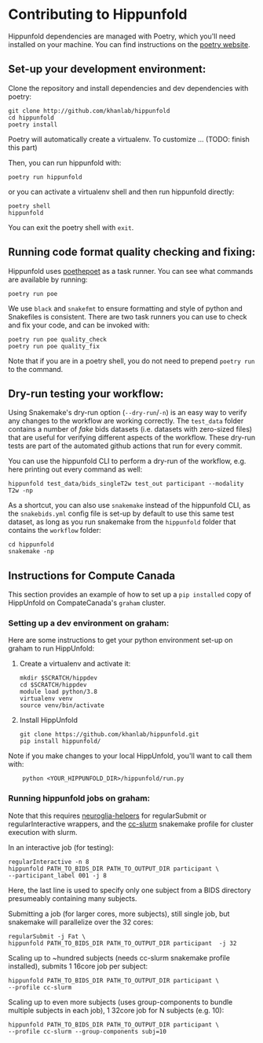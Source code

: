# Contributing to Hippunfold

Hippunfold dependencies are managed with Poetry, which you\'ll need
installed on your machine. You can find instructions on the [poetry
website](https://python-poetry.org/docs/master/#installation).

## Set-up your development environment:

Clone the repository and install dependencies and dev dependencies with
poetry:

    git clone http://github.com/khanlab/hippunfold
    cd hippunfold
    poetry install

Poetry will automatically create a virtualenv. To customize \... (TODO:
finish this part)

Then, you can run hippunfold with:

    poetry run hippunfold

or you can activate a virtualenv shell and then run hippunfold directly:

    poetry shell
    hippunfold

You can exit the poetry shell with `exit`.

## Running code format quality checking and fixing:

Hippunfold uses [poethepoet](https://github.com/nat-n/poethepoet) as a
task runner. You can see what commands are available by running:

    poetry run poe

We use `black` and `snakefmt` to ensure
formatting and style of python and Snakefiles is consistent. There are
two task runners you can use to check and fix your code, and can be
invoked with:

    poetry run poe quality_check
    poetry run poe quality_fix

Note that if you are in a poetry shell, you do not need to prepend
`poetry run` to the command.

## Dry-run testing your workflow:

Using Snakemake\'s dry-run option (`--dry-run`/`-n`) is an easy way to verify any
changes to the workflow are working correctly. The `test_data` folder contains a 
number of *fake* bids datasets (i.e. datasets with zero-sized files) that are useful
for verifying different aspects of the workflow. These dry-run tests are
part of the automated github actions that run for every commit.

You can use the hippunfold CLI to perform a dry-run of the workflow,
e.g. here printing out every command as well:

    hippunfold test_data/bids_singleT2w test_out participant --modality T2w -np

As a shortcut, you can also use `snakemake` instead of the
hippunfold CLI, as the `snakebids.yml` config file is set-up
by default to use this same test dataset, as long as you run snakemake
from the `hippunfold` folder that contains the
`workflow` folder:

    cd hippunfold
    snakemake -np

## Instructions for Compute Canada

This section provides an example of how to set up a `pip installed` copy
of HippUnfold on CompateCanada\'s `graham` cluster.

### Setting up a dev environment on graham:

Here are some instructions to get your python environment set-up on
graham to run HippUnfold:

1.  Create a virtualenv and activate it:

        mkdir $SCRATCH/hippdev
        cd $SCRATCH/hippdev
        module load python/3.8
        virtualenv venv
        source venv/bin/activate

2.  Install HippUnfold

        git clone https://github.com/khanlab/hippunfold.git
        pip install hippunfold/
        
Note if you make changes to your local HippUnfold, you'll want to call them with:

        python <YOUR_HIPPUNFOLD_DIR>/hippunfold/run.py

### Running hippunfold jobs on graham:

Note that this requires
[neuroglia-helpers](https://github.com/khanlab/neuroglia-helpers) for
regularSubmit or regularInteractive wrappers, and the
[cc-slurm](https://github.com/khanlab/cc-slurm) snakemake profile for cluster execution with slurm.

In an interactive job (for testing):

    regularInteractive -n 8
    hippunfold PATH_TO_BIDS_DIR PATH_TO_OUTPUT_DIR participant \
    --participant_label 001 -j 8

Here, the last line is used to specify only one subject from a BIDS
directory presumeably containing many subjects.

Submitting a job (for larger cores, more subjects), still single job,
but snakemake will parallelize over the 32 cores:

    regularSubmit -j Fat \
    hippunfold PATH_TO_BIDS_DIR PATH_TO_OUTPUT_DIR participant  -j 32

Scaling up to \~hundred subjects (needs cc-slurm snakemake profile
installed), submits 1 16core job per subject:

    hippunfold PATH_TO_BIDS_DIR PATH_TO_OUTPUT_DIR participant \
    --profile cc-slurm

Scaling up to even more subjects (uses group-components to bundle
multiple subjects in each job), 1 32core job for N subjects (e.g. 10):

    hippunfold PATH_TO_BIDS_DIR PATH_TO_OUTPUT_DIR participant \
    --profile cc-slurm --group-components subj=10
